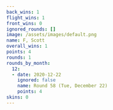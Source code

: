 ```yaml
---
back_wins: 1
flight_wins: 1
front_wins: 0
ignored_rounds: []
image: /assets/images/default.png
name: F, Scott
overall_wins: 1
points: 4
rounds: 1
rounds_by_month:
  12:
  - date: 2020-12-22
    ignored: false
    name: Round 58 (Tue, December 22)
    points: 4
skins: 0
---
```

